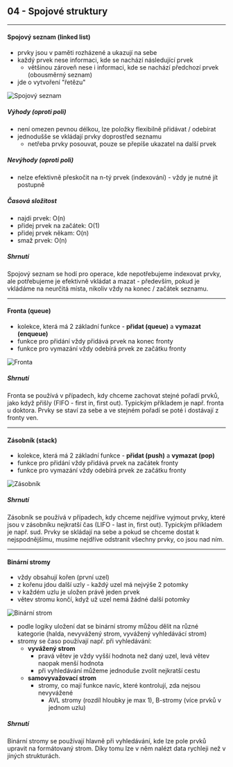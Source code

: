 ## 04 - Spojové struktury
----

#### Spojový seznam (linked list)

- prvky jsou v paměti rozházené a ukazují na sebe
- každý prvek nese informaci, kde se nachází následující prvek
  - většinou zároveň nese i informaci, kde se nachází předchozí prvek (obousměrný seznam)
- jde o vytvoření "řetězu"

![Spojový seznam](https://www.itnetwork.cz/images/5/csp/obousmerny_spojovy_seznam.png)

##### Výhody (oproti poli)

- není omezen pevnou délkou, lze položky flexibilně přidávat / odebírat
- jednodušše se vkládají prvky doprostřed seznamu
  - netřeba prvky posouvat, pouze se přepíše ukazatel na další prvek

##### Nevýhody (oproti poli)

- nelze efektivně přeskočit na n-tý prvek (indexování) - vždy je nutné jít postupně

##### Časová složitost

- najdi prvek: O(n)
- přidej prvek na začátek: O(1)
- přidej prvek někam: O(n)
- smaž prvek: O(n)

##### Shrnutí

Spojový seznam se hodí pro operace, kde nepotřebujeme indexovat prvky, ale potřebujeme je efektivně vkládat a mazat - především, pokud je vkládáme na neurčitá místa, nikoliv vždy na konec / začátek seznamu.

----

#### Fronta (queue)

- kolekce, která má 2 základní funkce - **přidat (queue)** a **vymazat (enqueue)**
- funkce pro přidání vždy přidává prvek na konec fronty
- funkce pro vymazání vždy odebírá prvek ze začátku fronty

![Fronta](https://www.itnetwork.cz/images/5/csp/fronta.png)

##### Shrnutí

Fronta se používá v případech, kdy chceme zachovat stejné pořadí prvků, jako když přišly (FIFO - first in, first out). Typickým příkladem je např. fronta u doktora. Prvky se staví za sebe a ve stejném pořadí se poté i dostávají z fronty ven.

----

#### Zásobník (stack)

- kolekce, která má 2 základní funkce - **přidat (push)** a **vymazat (pop)**
- funkce pro přidání vždy přidává prvek na začátek fronty
- funkce pro vymazání vždy odebírá prvek ze začátku fronty

![Zásobník](https://www.itnetwork.cz/images/5/csp/zasobnik.png)

##### Shrnutí

Zásobník se používá v případech, kdy chceme nejdříve vyjmout prvky, které jsou v zásobníku nejkratší čas (LIFO - last in, first out). Typickým příkladem je např. sud. Prvky se skládají na sebe a pokud se chceme dostat k nejspodnějšímu, musíme nejdříve odstranit všechny prvky, co jsou nad ním.

----

#### Binární stromy

- vždy obsahují kořen (první uzel)
- z kořenu jdou další uzly - každý uzel má nejvýše 2 potomky
- v každém uzlu je uložen právě jeden prvek
- větev stromu končí, když už uzel nemá žádné další potomky

![Binární strom](https://www.itnetwork.cz/images/16673/algoritmy/struktury/bst/heap.png)

- podle logiky uložení dat se binární stromy můžou dělit na různé kategorie (halda, nevyvážený strom, vyvážený vyhledávácí strom)
- stromy se časo používají např. při vyhledávání:
  - **vyvážený strom**
    - pravá větev je vždy vyšší hodnota než daný uzel, levá větev naopak menší hodnota
    - při vyhledávání můžeme jednoduše zvolit nejkratší cestu
  - **samovyvažovací strom**
    - stromy, co mají funkce navíc, které kontrolují, zda nejsou nevyvážené
      - AVL stromy (rozdíl hloubky je max 1), B-stromy (více prvků v jednom uzlu)

##### Shrnutí

Binární stromy se používají hlavně při vyhledávání, kde lze pole prvků upravit na formátovaný strom. Díky tomu lze v něm nalézt data rychleji než v jiných strukturách.
